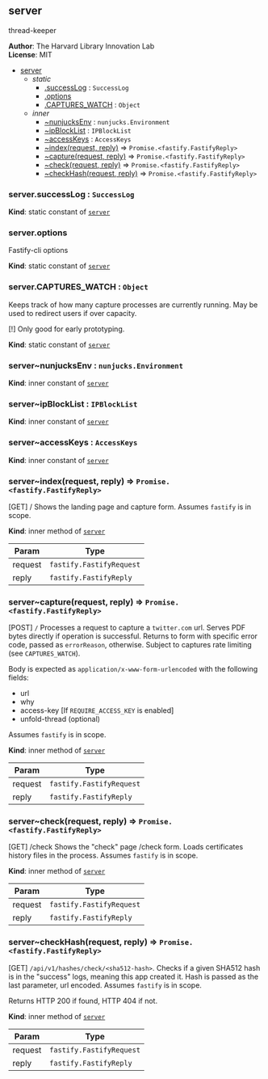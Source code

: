 <a name="module_server"></a>

## server
thread-keeper

**Author**: The Harvard Library Innovation Lab  
**License**: MIT  

* [server](#module_server)
    * _static_
        * [.successLog](#module_server.successLog) : <code>SuccessLog</code>
        * [.options](#module_server.options)
        * [.CAPTURES_WATCH](#module_server.CAPTURES_WATCH) : <code>Object</code>
    * _inner_
        * [~nunjucksEnv](#module_server..nunjucksEnv) : <code>nunjucks.Environment</code>
        * [~ipBlockList](#module_server..ipBlockList) : <code>IPBlockList</code>
        * [~accessKeys](#module_server..accessKeys) : <code>AccessKeys</code>
        * [~index(request, reply)](#module_server..index) ⇒ <code>Promise.&lt;fastify.FastifyReply&gt;</code>
        * [~capture(request, reply)](#module_server..capture) ⇒ <code>Promise.&lt;fastify.FastifyReply&gt;</code>
        * [~check(request, reply)](#module_server..check) ⇒ <code>Promise.&lt;fastify.FastifyReply&gt;</code>
        * [~checkHash(request, reply)](#module_server..checkHash) ⇒ <code>Promise.&lt;fastify.FastifyReply&gt;</code>

<a name="module_server.successLog"></a>

### server.successLog : <code>SuccessLog</code>
**Kind**: static constant of [<code>server</code>](#module_server)  
<a name="module_server.options"></a>

### server.options
Fastify-cli options

**Kind**: static constant of [<code>server</code>](#module_server)  
<a name="module_server.CAPTURES_WATCH"></a>

### server.CAPTURES\_WATCH : <code>Object</code>
Keeps track of how many capture processes are currently running. 
May be used to redirect users if over capacity. 

[!] Only good for early prototyping.

**Kind**: static constant of [<code>server</code>](#module_server)  
<a name="module_server..nunjucksEnv"></a>

### server~nunjucksEnv : <code>nunjucks.Environment</code>
**Kind**: inner constant of [<code>server</code>](#module_server)  
<a name="module_server..ipBlockList"></a>

### server~ipBlockList : <code>IPBlockList</code>
**Kind**: inner constant of [<code>server</code>](#module_server)  
<a name="module_server..accessKeys"></a>

### server~accessKeys : <code>AccessKeys</code>
**Kind**: inner constant of [<code>server</code>](#module_server)  
<a name="module_server..index"></a>

### server~index(request, reply) ⇒ <code>Promise.&lt;fastify.FastifyReply&gt;</code>
[GET] /
Shows the landing page and capture form.
Assumes `fastify` is in scope.

**Kind**: inner method of [<code>server</code>](#module_server)  

| Param | Type |
| --- | --- |
| request | <code>fastify.FastifyRequest</code> | 
| reply | <code>fastify.FastifyReply</code> | 

<a name="module_server..capture"></a>

### server~capture(request, reply) ⇒ <code>Promise.&lt;fastify.FastifyReply&gt;</code>
[POST] `/`
Processes a request to capture a `twitter.com` url. 
Serves PDF bytes directly if operation is successful.
Returns to form with specific error code, passed as `errorReason`, otherwise.
Subject to captures rate limiting (see `CAPTURES_WATCH`). 

Body is expected as `application/x-www-form-urlencoded` with the following fields:
- url
- why
- access-key [If `REQUIRE_ACCESS_KEY` is enabled]
- unfold-thread (optional)

Assumes `fastify` is in scope.

**Kind**: inner method of [<code>server</code>](#module_server)  

| Param | Type |
| --- | --- |
| request | <code>fastify.FastifyRequest</code> | 
| reply | <code>fastify.FastifyReply</code> | 

<a name="module_server..check"></a>

### server~check(request, reply) ⇒ <code>Promise.&lt;fastify.FastifyReply&gt;</code>
[GET] /check
Shows the "check" page /check form. Loads certificates history files in the process.
Assumes `fastify` is in scope.

**Kind**: inner method of [<code>server</code>](#module_server)  

| Param | Type |
| --- | --- |
| request | <code>fastify.FastifyRequest</code> | 
| reply | <code>fastify.FastifyReply</code> | 

<a name="module_server..checkHash"></a>

### server~checkHash(request, reply) ⇒ <code>Promise.&lt;fastify.FastifyReply&gt;</code>
[GET] `/api/v1/hashes/check/<sha512-hash>`. 
Checks if a given SHA512 hash is in the "success" logs, meaning this app created it. 
Hash is passed as the last parameter, url encoded. 
Assumes `fastify` is in scope. 

Returns HTTP 200 if found, HTTP 404 if not.

**Kind**: inner method of [<code>server</code>](#module_server)  

| Param | Type |
| --- | --- |
| request | <code>fastify.FastifyRequest</code> | 
| reply | <code>fastify.FastifyReply</code> | 

